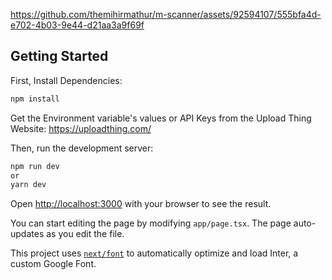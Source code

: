 https://github.com/themihirmathur/m-scanner/assets/92594107/555bfa4d-e702-4b03-9e44-d21aa3a9f69f

## Getting Started

First, Install Dependencies:

```bash
npm install
```

Get the Environment variable's values or API Keys from the Upload Thing Website: https://uploadthing.com/


Then, run the development server:

```bash
npm run dev
or
yarn dev
```

Open [http://localhost:3000](http://localhost:3000) with your browser to see the result.

You can start editing the page by modifying `app/page.tsx`. The page auto-updates as you edit the file.

This project uses [`next/font`](https://nextjs.org/docs/basic-features/font-optimization) to automatically optimize and load Inter, a custom Google Font.
